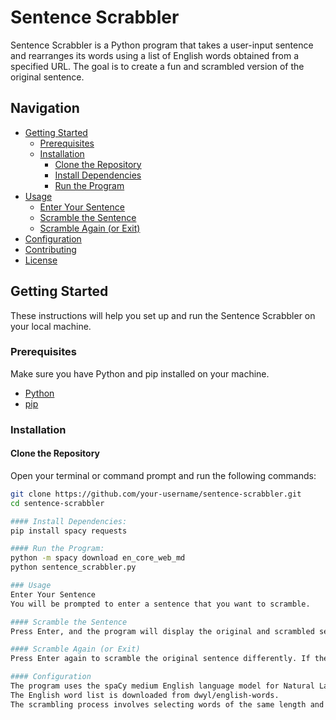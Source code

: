 # Sentence Scrabbler

Sentence Scrabbler is a Python program that takes a user-input sentence and rearranges its words using a list of English words obtained from a specified URL. The goal is to create a fun and scrambled version of the original sentence.

## Navigation

- [Getting Started](#getting-started)
  - [Prerequisites](#prerequisites)
  - [Installation](#installation)
    - [Clone the Repository](#clone-the-repository)
    - [Install Dependencies](#install-dependencies)
    - [Run the Program](#run-the-program)
- [Usage](#usage)
  - [Enter Your Sentence](#enter-your-sentence)
  - [Scramble the Sentence](#scramble-the-sentence)
  - [Scramble Again (or Exit)](#scramble-again-or-exit)
- [Configuration](#configuration)
- [Contributing](#contributing)
- [License](#license)

## Getting Started

These instructions will help you set up and run the Sentence Scrabbler on your local machine.

### Prerequisites

Make sure you have Python and pip installed on your machine.

- [Python](https://www.python.org/downloads/)
- [pip](https://pip.pypa.io/en/stable/installation/)

### Installation

#### Clone the Repository

Open your terminal or command prompt and run the following commands:

```bash
git clone https://github.com/your-username/sentence-scrabbler.git
cd sentence-scrabbler

#### Install Dependencies:
pip install spacy requests

#### Run the Program:
python -m spacy download en_core_web_md
python sentence_scrabbler.py

### Usage
Enter Your Sentence
You will be prompted to enter a sentence that you want to scramble.

#### Scramble the Sentence
Press Enter, and the program will display the original and scrambled sentences.

#### Scramble Again (or Exit)
Press Enter again to scramble the original sentence differently. If the scrambled sentence becomes the same as the original, the program will exit.

#### Configuration
The program uses the spaCy medium English language model for Natural Language Processing.
The English word list is downloaded from dwyl/english-words.
The scrambling process involves selecting words of the same length and starting with the same letter, creating a playful and entertaining result.



